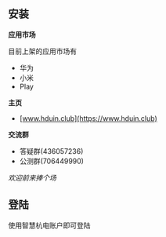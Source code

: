 ## 安装

**应用市场**

目前上架的应用市场有

- 华为
- 小米
- Play

**主页**

- [www.hduin.club](https://www.hduin.club)

**交流群**

- 答疑群(436057236)
- 公测群(706449990)

_欢迎前来捧个场_

## 登陆

使用智慧杭电账户即可登陆
